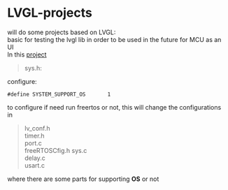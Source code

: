 # LVGL-projects  
will do some projects based on LVGL:  
basic for testing the lvgl lib in order to be used in the future for MCU as an UI  
In this [project](LVGL-projects/lvgl_thesis/UI_thesis_V2.2_lvgl8.2_FreeRTOS9)

> sys.h:  

configure:  
```
#define SYSTEM_SUPPORT_OS		1  		
```  
to configure if need run freertos or not, this will change the configurations in  
>lv_conf.h  
timer.h  
port.c  
freeRTOSCfig.h
sys.c  
delay.c  
usart.c  

where there are some parts for supporting **OS** or not

